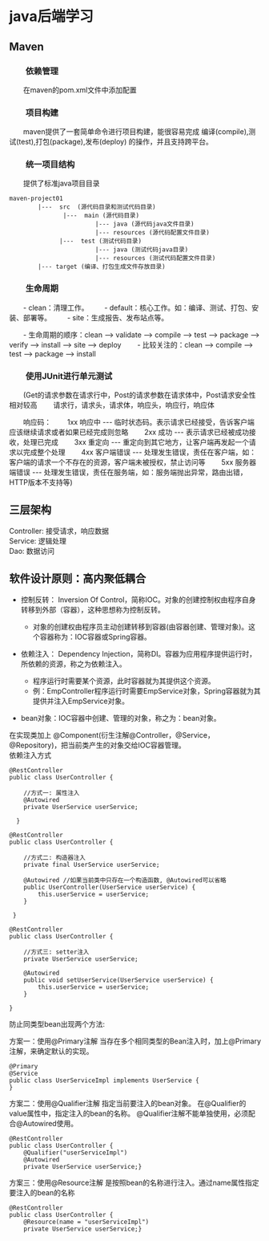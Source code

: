 # **java后端学习**

## Maven
### &emsp;&emsp;依赖管理
&emsp;&emsp;在maven的pom.xml文件中添加配置 
### &emsp;&emsp;项目构建 
&emsp;&emsp;maven提供了一套简单命令进行项目构建，能很容易完成 编译(compile),测试(test),打包(package),发布(deploy) 的操作，并且支持跨平台。
### &emsp;&emsp;统一项目结构
&emsp;&emsp;提供了标准java项目目录
```
maven-project01
        |---  src  (源代码目录和测试代码目录)
               |---  main (源代码目录)
                        |--- java (源代码java文件目录)
                        |--- resources (源代码配置文件目录)
              |---  test (测试代码目录)
                        |--- java (测试代码java目录)
                        |--- resources (测试代码配置文件目录)
        |--- target (编译、打包生成文件存放目录)
```
### &emsp;&emsp;生命周期
&emsp;&emsp;- clean：清理工作。
&emsp;&emsp;- default：核心工作。如：编译、测试、打包、安装、部署等。
&emsp;&emsp;- site：生成报告、发布站点等。

&emsp;&emsp;- 生命周期的顺序：clean --> validate --> compile --> test --> package --> verify --> install --> site --> deploy
&emsp;&emsp;- 比较关注的：clean -->  compile --> test --> package  --> install

### &emsp;&emsp;使用JUnit进行单元测试
&emsp;&emsp;(Get的请求参数在请求行中，Post的请求参数在请求体中，Post请求安全性相对较高
&emsp;&emsp;请求行，请求头，请求体，响应头，响应行，响应体  

&emsp;&emsp;响应码：
&emsp;&emsp;1xx	响应中 --- 临时状态码。表示请求已经接受，告诉客户端应该继续请求或者如果已经完成则忽略
&emsp;&emsp;2xx	成功 --- 表示请求已经被成功接收，处理已完成
&emsp;&emsp;3xx	重定向 --- 重定向到其它地方，让客户端再发起一个请求以完成整个处理
&emsp;&emsp;4xx	客户端错误 --- 处理发生错误，责任在客户端，如：客户端的请求一个不存在的资源，客户端未被授权，禁止访问等
&emsp;&emsp;5xx	服务器端错误 --- 处理发生错误，责任在服务端，如：服务端抛出异常，路由出错，HTTP版本不支持等)


## 三层架构

Controller: 接受请求，响应数据  
Service: 逻辑处理   
Dao: 数据访问


## 软件设计原则：高内聚低耦合

- 控制反转： Inversion Of Control，简称IOC。对象的创建控制权由程序自身转移到外部（容器），这种思想称为控制反转。
  - 对象的创建权由程序员主动创建转移到容器(由容器创建、管理对象)。这个容器称为：IOC容器或Spring容器。
  
- 依赖注入： Dependency Injection，简称DI。容器为应用程序提供运行时，所依赖的资源，称之为依赖注入。
  - 程序运行时需要某个资源，此时容器就为其提供这个资源。
  - 例：EmpController程序运行时需要EmpService对象，Spring容器就为其提供并注入EmpService对象。

- bean对象：IOC容器中创建、管理的对象，称之为：bean对象。


在实现类加上 @Component(衍生注解@Controller，@Service，@Repository)，把当前类产生的对象交给IOC容器管理。    
依赖注入方式    
```
@RestController
public class UserController {

    //方式一: 属性注入
    @Autowired
    private UserService userService;
    
  }
  
@RestController
public class UserController {

    //方式二: 构造器注入
    private final UserService userService;
    
    @Autowired //如果当前类中只存在一个构造函数, @Autowired可以省略
    public UserController(UserService userService) {
        this.userService = userService;
    }
    
 }   

@RestController
public class UserController {
    
    //方式三: setter注入
    private UserService userService;
    
    @Autowired
    public void setUserService(UserService userService) {
        this.userService = userService;
    }
    
}    
``` 

防止同类型bean出现两个方法:

方案一：使用@Primary注解
当存在多个相同类型的Bean注入时，加上@Primary注解，来确定默认的实现。  
```
@Primary
@Service
public class UserServiceImpl implements UserService {
}
```

方案二：使用@Qualifier注解
指定当前要注入的bean对象。 在@Qualifier的value属性中，指定注入的bean的名称。 @Qualifier注解不能单独使用，必须配合@Autowired使用。
```
@RestController
public class UserController {
    @Qualifier("userServiceImpl")
    @Autowired
    private UserService userService;}
```

方案三：使用@Resource注解
是按照bean的名称进行注入。通过name属性指定要注入的bean的名称
```
@RestController
public class UserController { 
    @Resource(name = "userServiceImpl")
    private UserService userService;}
```


